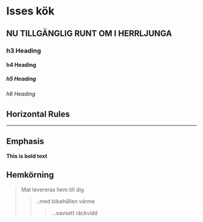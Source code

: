 # Isses kök
## NU TILLGÄNGLIG RUNT OM I HERRLJUNGA 
### h3 Heading 
#### h4 Heading 
##### h5 Heading 
###### h6 Heading 


## Horizontal Rules 

---


## Emphasis 


__This is bold text__

## Hemkörning

> Mat levereras hem till dig
> > ..med bibehållen värme
> > >...oavsett räckvidd

